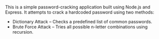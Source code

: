 This is a simple password-cracking application built using Node.js and Express. It attempts to crack a hardcoded password using two methods:
- Dictionary Attack – Checks a predefined list of common passwords.
- Brute Force Attack – Tries all possible n-letter combinations using recursion.
